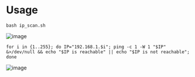 # Usage

`bash ip_scan.sh`

![image](https://github.com/h4md153v63n/Bash_Scripts/assets/5091265/e5135114-5256-4709-85fe-6264fa8b7ef8)

```
for i in {1..255}; do IP="192.168.1.$i"; ping -c 1 -W 1 "$IP" &>/dev/null && echo "$IP is reachable" || echo "$IP is not reachable"; done
```

![image](https://github.com/h4md153v63n/Bash_Scripts/assets/5091265/b304ef43-c956-4892-965f-385194f165f2)
